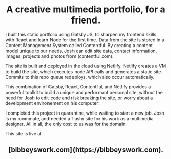 <h1 align="center">
  A creative multimedia portfolio, for a friend.
</h1>

I built this static portfolio using Gatsby JS, to sharpen my frontend skills with React and learn Node for the first time. Data from the site is stored in a Content Management System called Contentful. By creating a content model unique to our needs, Josh can edit site data, contact information, images, projects and photos from (contentful.com). 

The site is built and deployed in the cloud using Netlify. Netlify creates a VM to build the site, which executes node API calls and generates a static site. Commits to this repo queue redeploys, which also occur automatically.

This combination of Gatsby, React, Contentful, and Netlify provides a powerful toolkit to build a unique and performant personal site, without the need for Josh to edit code and risk breaking the site, or worry about a development environement on his computer. 

I completed this project in quarantine, while waiting to start a new job. Josh is my roommate, and needed a flashy site for his work as a multimedia designer. All in all, the only cost to us was for the domain. 

This site is live at
<h2 align="center">
  [bibbeyswork.com](https://bibbeyswork.com).
</h2>
